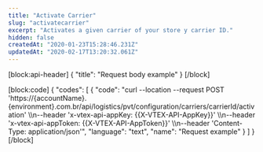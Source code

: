 ```yaml
---
title: "Activate Carrier"
slug: "activatecarrier"
excerpt: "Activates a given carrier of your store y carrier ID."
hidden: false
createdAt: "2020-01-23T15:28:46.231Z"
updatedAt: "2020-02-17T13:20:32.061Z"
---
```

[block:api-header]
{
  "title": "Request body example"
}
[/block]

[block:code]
{
  "codes": [
    {
      "code": "curl --location --request POST 'https://{accountName}.{environment}.com.br/api/logistics/pvt/configuration/carriers/carrierId/activation' \\\n--header 'x-vtex-api-appKey: {{X-VTEX-API-AppKey}}' \\\n--header 'x-vtex-api-appToken: {{X-VTEX-API-AppToken}}' \\\n--header 'Content-Type: application/json'",
      "language": "text",
      "name": "Request example"
    }
  ]
}
[/block]